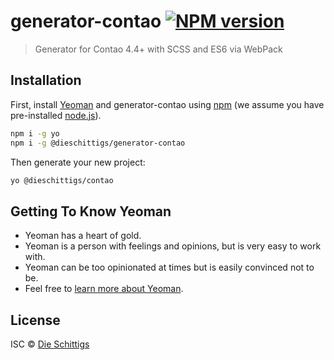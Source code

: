 # generator-contao [![NPM version][npm-image]][npm-url]
> Generator for Contao 4.4+ with SCSS and ES6 via WebPack

## Installation

First, install [Yeoman](http://yeoman.io) and generator-contao using [npm](https://www.npmjs.com/) (we assume you have pre-installed [node.js](https://nodejs.org/)).

```bash
npm i -g yo
npm i -g @dieschittigs/generator-contao
```

Then generate your new project:

```bash
yo @dieschittigs/contao
```

## Getting To Know Yeoman

 * Yeoman has a heart of gold.
 * Yeoman is a person with feelings and opinions, but is very easy to work with.
 * Yeoman can be too opinionated at times but is easily convinced not to be.
 * Feel free to [learn more about Yeoman](http://yeoman.io/).

## License

ISC © [Die Schittigs](https://www.dieschittigs.de)


[npm-image]: https://badge.fury.io/js/%40dieschittigs%2Fgenerator-contao.svg
[npm-url]: https://npmjs.org/package/@dieschittigs/generator-contao
